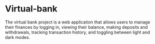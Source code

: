 # Virtual-bank
The virtual bank project is a web application that allows users to manage their finances by logging in, viewing their balance, making deposits and withdrawals, tracking transaction history, and toggling between light and dark modes.
